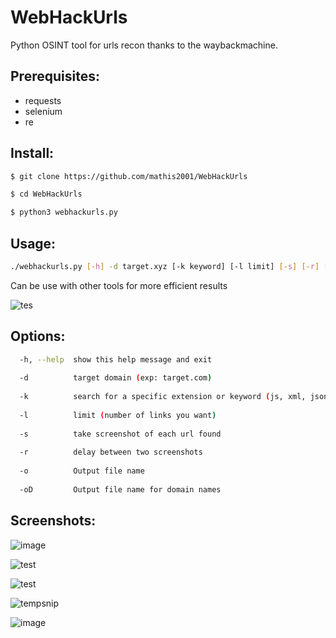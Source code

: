# WebHackUrls
Python OSINT tool for urls recon thanks to the waybackmachine.

## Prerequisites:

- requests
- selenium
- re

## Install:
```bash
$ git clone https://github.com/mathis2001/WebHackUrls

$ cd WebHackUrls

$ python3 webhackurls.py
```
## Usage:
```bash
./webhackurls.py [-h] -d target.xyz [-k keyword] [-l limit] [-s] [-r] [-o output] [-oD domain names output]
```
Can be use with other tools for more efficient results

![tes](https://user-images.githubusercontent.com/40497633/170056609-1588032a-9517-4e34-b673-e20425bbe7fe.png)


## Options:
```bash
  -h, --help  show this help message and exit
  
  -d          target domain (exp: target.com)
  
  -k          search for a specific extension or keyword (js, xml, json, pdf... or admin, login, dashboard...)
  
  -l          limit (number of links you want)
  
  -s          take screenshot of each url found
  
  -r          delay between two screenshots
  
  -o          Output file name
  
  -oD         Output file name for domain names
```
## Screenshots:
![image](https://user-images.githubusercontent.com/40497633/170048245-33a3c4f8-8e22-4e1b-a952-51c4b09052e5.png)

![test](https://user-images.githubusercontent.com/40497633/170048855-b3bbe235-ea48-424e-a396-fdef19f3f251.png)

![test](https://user-images.githubusercontent.com/40497633/170049348-8390a45e-8ad8-4fae-b127-69ce2205e4cc.png)

![tempsnip](https://user-images.githubusercontent.com/40497633/174833111-6c85556d-ae65-46ba-bed7-15cb71c08143.png)

![image](https://user-images.githubusercontent.com/40497633/218415209-52ddebb5-979f-450f-802c-2cae2fab1cc8.png)




